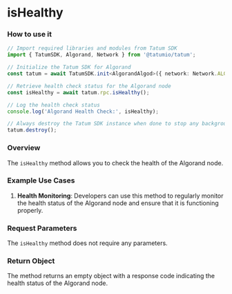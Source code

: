 # isHealthy

### How to use it

```typescript
// Import required libraries and modules from Tatum SDK
import { TatumSDK, Algorand, Network } from '@tatumio/tatum';

// Initialize the Tatum SDK for Algorand
const tatum = await TatumSDK.init<AlgorandAlgod>({ network: Network.ALGORAND_ALGOD });

// Retrieve health check status for the Algorand node
const isHealthy = await tatum.rpc.isHealthy();

// Log the health check status
console.log('Algorand Health Check:', isHealthy);

// Always destroy the Tatum SDK instance when done to stop any background processes
tatum.destroy();
```

### Overview

The `isHealthy` method allows you to check the health of the Algorand node.

### Example Use Cases

1. **Health Monitoring**: Developers can use this method to regularly monitor the health status of the Algorand node and ensure that it is functioning properly.

### Request Parameters

The `isHealthy` method does not require any parameters.

### Return Object

The method returns an empty object with a response code indicating the health status of the Algorand node.
